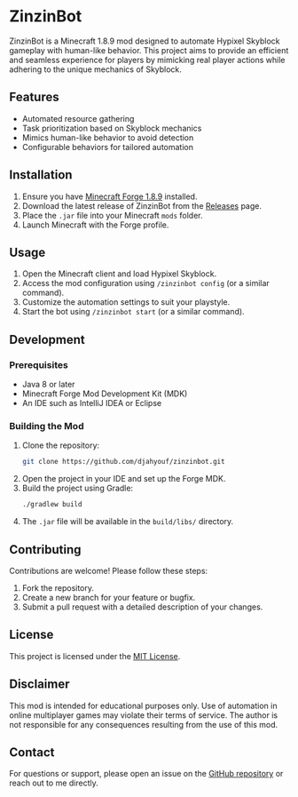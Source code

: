 # ZinzinBot

ZinzinBot is a Minecraft 1.8.9 mod designed to automate Hypixel Skyblock gameplay with human-like behavior. This project aims to provide an efficient and seamless experience for players by mimicking real player actions while adhering to the unique mechanics of Skyblock.

## Features

- Automated resource gathering
- Task prioritization based on Skyblock mechanics
- Mimics human-like behavior to avoid detection
- Configurable behaviors for tailored automation

## Installation

1. Ensure you have [Minecraft Forge 1.8.9](https://files.minecraftforge.net/) installed.
2. Download the latest release of ZinzinBot from the [Releases](https://github.com/djahyouf/zinzinbot/releases) page.
3. Place the `.jar` file into your Minecraft `mods` folder.
4. Launch Minecraft with the Forge profile.

## Usage

1. Open the Minecraft client and load Hypixel Skyblock.
2. Access the mod configuration using `/zinzinbot config` (or a similar command).
3. Customize the automation settings to suit your playstyle.
4. Start the bot using `/zinzinbot start` (or a similar command).

## Development

### Prerequisites
- Java 8 or later
- Minecraft Forge Mod Development Kit (MDK)
- An IDE such as IntelliJ IDEA or Eclipse

### Building the Mod
1. Clone the repository:
   ```bash
   git clone https://github.com/djahyouf/zinzinbot.git
   ```
2. Open the project in your IDE and set up the Forge MDK.
3. Build the project using Gradle:
   ```bash
   ./gradlew build
   ```
4. The `.jar` file will be available in the `build/libs/` directory.

## Contributing

Contributions are welcome! Please follow these steps:
1. Fork the repository.
2. Create a new branch for your feature or bugfix.
3. Submit a pull request with a detailed description of your changes.

## License

This project is licensed under the [MIT License](LICENSE).

## Disclaimer

This mod is intended for educational purposes only. Use of automation in online multiplayer games may violate their terms of service. The author is not responsible for any consequences resulting from the use of this mod.

## Contact

For questions or support, please open an issue on the [GitHub repository](https://github.com/djahyouf/zinzinbot) or reach out to me directly.

